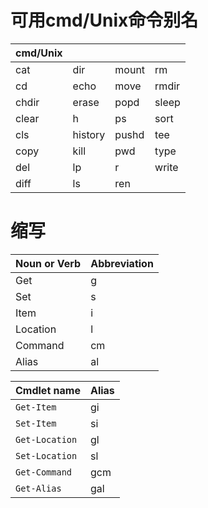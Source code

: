 # 可用cmd/Unix命令别名

| cmd/Unix |         |       |       |
| -------- | ------- | ----- | ----- |
| cat      | dir     | mount | rm    |
| cd       | echo    | move  | rmdir |
| chdir    | erase   | popd  | sleep |
| clear    | h       | ps    | sort  |
| cls      | history | pushd | tee   |
| copy     | kill    | pwd   | type  |
| del      | lp      | r     | write |
| diff     | ls      | ren   |       |

# 缩写

| Noun or Verb | Abbreviation |
| ------------ | ------------ |
| Get          | g            |
| Set          | s            |
| Item         | i            |
| Location     | l            |
| Command      | cm           |
| Alias        | al           |

| Cmdlet name    | Alias |
| -------------- | ----- |
| `Get-Item`     | gi    |
| `Set-Item`     | si    |
| `Get-Location` | gl    |
| `Set-Location` | sl    |
| `Get-Command`  | gcm   |
| `Get-Alias`    | gal   |